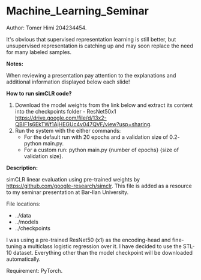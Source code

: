 # Machine_Learning_Seminar

Author: Tomer Himi 204234454.

It's obvious that supervised representation learning is still better, but unsupervised representation is catching up and may soon replace the need for many labeled samples.

**Notes:**

When reviewing a presentation pay attention to the explanations and additional information displayed below each slide!

**How to run simCLR code?**
1. Download the model weights from the link below and extract its content into the checkpoints folder - ResNet50x1 https://drive.google.com/file/d/13x2-QBIF1s6EkTWf1AjHEGUc4v047QVF/view?usp=sharing.
2. Run the system with the either commands:
    - For the default run with 20 epochs and a validation size of 0.2- python main.py.
    - For a custom run: python main.py {number of epochs} {size of validation size}.

**Description:**

simCLR linear evaluation using pre-trained weights by https://github.com/google-research/simclr. This file is added as a resource to my seminar presentation at Bar-Ilan University. 

File locations:
- ../data
- ../models
- ../checkpoints

I was using a pre-trained ResNet50 (x1) as the encoding-head and fine-tuning a multiclass logistic regression over it.
I have decided to use the STL-10 dataset. Everything other than the model checkpoint will be downloaded automatically.

Requirement: PyTorch.
